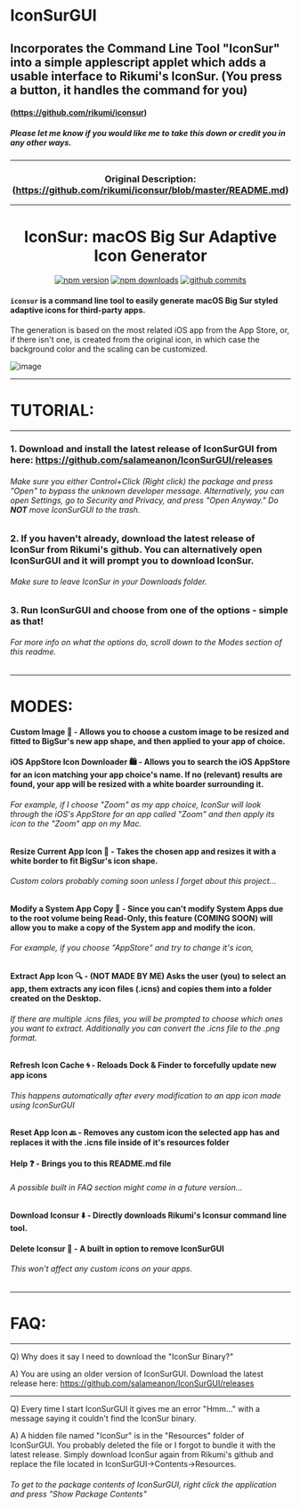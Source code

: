 # IconSurGUI

## Incorporates the Command Line Tool "IconSur" into a simple applescript applet which adds a usable interface to Rikumi's IconSur. (You press a button, it handles the command for you)

#### (https://github.com/rikumi/iconsur)

##### Please let me know if you would like me to take this down or credit you in any other ways.

<span align="center">

------------------------------------------------------------------

### Original Description: (https://github.com/rikumi/iconsur/blob/master/README.md)

------------------------------------------------------------------

# IconSur: macOS Big Sur Adaptive Icon Generator

<a href="https://www.npmjs.com/package/iconsur"><img title="npm version" src="https://badgen.net/npm/v/iconsur" ></a>
<a href="https://www.npmjs.com/package/iconsur"><img title="npm downloads" src="https://badgen.net/npm/dt/iconsur" ></a>
<a href="https://github.com/rikumi/iconsur/commit"><img title="github commits" src="https://badgen.net/github/last-commit/rikumi/iconsur" ></a>

</p>

</span>

#### `iconsur` is a command line tool to easily generate macOS Big Sur styled adaptive icons for third-party apps.

The generation is based on the most related iOS app from the App Store, or, if there isn't one, is created from the original icon, in which case the background color and the scaling can be customized.

![image](https://user-images.githubusercontent.com/5051300/85926574-ebfb9d80-b8d2-11ea-836b-28e38d1f3447.png)

------------------------------------------------------------------

# TUTORIAL:

------------------------------------------------------------------

### 1. Download and install the latest release of IconSurGUI from here: https://github.com/salameanon/IconSurGUI/releases

###### Make sure you either Control+Click (Right click) the package and press "Open" to bypass the unknown developer message. Alternatively, you can open Settings, go to Security and Privacy, and press "Open Anyway." Do **NOT** move IconSurGUI to the trash.

### 2. If you haven't already, download the latest release of IconSur from Rikumi's github. You can alternatively open IconSurGUI and it will prompt you to download IconSur. 

###### Make sure to leave IconSur in your Downloads folder.

### 3. Run IconSurGUI and choose from one of the options - simple as that!

###### For more info on what the options do, scroll down to the *Modes* section of this readme.

------------------------------------------------------------------

# MODES:

#### Custom Image 📁 - Allows you to choose a custom image to be resized and fitted to BigSur's new app shape, and then applied to your app of choice.

#### iOS AppStore Icon Downloader 🛍 - Allows you to search the iOS AppStore for an icon matching your app choice's name. If no (relevant) results are found, your app will be resized with a white boarder surrounding it.
###### For example, if I choose "Zoom" as my app choice, IconSur will look through the iOS's AppStore for an app called "Zoom" and then apply its icon to the "Zoom" app on my Mac.

#### Resize Current App Icon 🤏 - Takes the chosen app and resizes it with a white border to fit BigSur's icon shape. 
###### Custom colors probably coming soon unless I forget about this project...

#### Modify a System App Copy 📝 - Since you can't modify System Apps due to the root volume being Read-Only, this feature (COMING SOON) will allow you to make a copy of the System app and modify the icon.
###### For example, if you choose "AppStore" and try to change it's icon, 

#### Extract App Icon 🔍 - (NOT MADE BY ME) Asks the user (you) to select an app, them extracts any icon files (.icns) and copies them into a folder created on the Desktop.
###### If there are multiple .icns files, you will be prompted to choose which ones you want to extract. Additionally you can convert the .icns file to the .png format.

#### Refresh Icon Cache 🌀 - Reloads Dock & Finder to forcefully update new app icons
###### This happens automatically after every modification to an app icon made using IconSurGUI

#### Reset App Icon 🔙 - Removes any custom icon the selected app has and replaces it with the .icns file inside of it's resources folder

#### Help ❓ - Brings you to this README.md file
###### A possible built in FAQ section might come in a future version...

#### Download Iconsur ⬇️  - Directly downloads Rikumi's Iconsur command line tool.

#### Delete Iconsur 🚫 - A built in option to remove IconSurGUI
###### This won't affect any custom icons on your apps.

------------------------------------------------------------------

# FAQ:

------------------------------------------------------------------

Q) Why does it say I need to download the "IconSur Binary?"

A) You are using an older version of IconSurGUI. Download the latest release here: https://github.com/salameanon/IconSurGUI/releases

------------------------------------------------------------------

Q) Every time I start IconSurGUI it gives me an error "Hmm..." with a message saying it couldn't find the IconSur binary.

A) A hidden file named "IconSur" is in the "Resources" folder of IconSurGUI. You probably deleted the file or I forgot to bundle it with the latest release. Simply download IconSur again from Rikumi's github and replace the file located in IconSurGUI->Contents->Resources.
###### To get to the package contents of IconSurGUI, right click the application and press "Show Package Contents"
